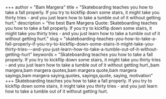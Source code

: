 +++
author = "Bam Margera"
title = "Skateboarding teaches you how to take a fall properly. If you try to kickflip down some stairs, it might take you thirty tries - and you just learn how to take a tumble out of it without getting hurt."
description = "the best Bam Margera Quote: Skateboarding teaches you how to take a fall properly. If you try to kickflip down some stairs, it might take you thirty tries - and you just learn how to take a tumble out of it without getting hurt."
slug = "skateboarding-teaches-you-how-to-take-a-fall-properly-if-you-try-to-kickflip-down-some-stairs-it-might-take-you-thirty-tries---and-you-just-learn-how-to-take-a-tumble-out-of-it-without-getting-hurt"
keywords = "Skateboarding teaches you how to take a fall properly. If you try to kickflip down some stairs, it might take you thirty tries - and you just learn how to take a tumble out of it without getting hurt.,bam margera,bam margera quotes,bam margera quote,bam margera sayings,bam margera saying,quotes, sayings,quote, saying, motivation"
+++
Skateboarding teaches you how to take a fall properly. If you try to kickflip down some stairs, it might take you thirty tries - and you just learn how to take a tumble out of it without getting hurt.
